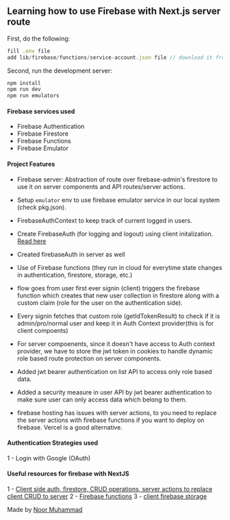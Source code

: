 ## Learning how to use Firebase with Next.js server route

First, do the following:

```js
fill .env file
add lib/firebase/functions/service-account.json file // download it from your firebase project setting -> service account

```

Second, run the development server:

```bash
npm install
npm run dev
npm run emulators
```

#### Firebase services used

- Firebase Authentication
- Firebase Firestore
- Firebase Functions
- Firebase Emulator

#### Project Features

- Firebase server: Abstraction of route over firebase-admin's firestore to use it on server components and API routes/server actions.
- Setup `emulator` env to use firebase emulator service in our local system (check pkg.json).
- FirebaseAuthContext to keep track of current logged in users.
- Create FirebaseAuth (for logging and logout) using client initalization. [Read here](https://stackoverflow.com/a/42966170)
- Created firebaseAuth in server as well
- Use of Firebase functions (they run in cloud for everytime state changes in authentication, firestore, storage, etc.)
- flow goes from user first ever signin (client) triggers the firebase function which creates that new user collection in firestore along with a custom claim (role for the user on the authentication side).
- Every signin fetches that custom role (getIdTokenResult) to check if it is admin/pro/normal user and keep it in Auth Context provider(this is for client compoents)
- For server compoenents, since it doesn't have access to Auth context provider, we have to store the jwt token in cookies to handle dynamic role based route protection on server components.
- Added jwt bearer authentication on list API to access only role based data.
- Added a security measure in user API by jwt bearer authentication to make sure user can only access data which belong to them.

- firebase hosting has issues with server actions, to you need to replace the server actions with firebase functions if you want to deploy on firebase. Vercel is a good alternative.

#### Authentication Strategies used

1 - Login with Google (OAuth)

#### Useful resources for firebase with NextJS

1 - [Client side auth, firestore, CRUD operations, server actions to replace client CRUD to server](https://www.youtube.com/watch?v=C3iYBxO8Iao)
2 - [Firebase functions](https://www.youtube.com/watch?v=A77JMPOdMdc)
3 - [client firebase storage](https://www.youtube.com/watch?v=hrlmbRo1iOQ)

Made by [Noor Muhammad](https://www.linkedin.com/in/connectwithnoor)
